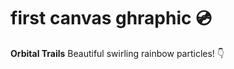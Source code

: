 # first canvas ghraphic 	:cd:
**Orbital Trails**
Beautiful swirling rainbow particles! :point_down:
